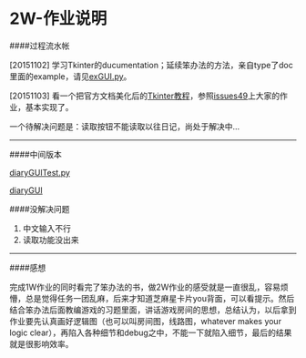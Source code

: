 # 2W-作业说明

####过程流水帐

[20151102] 学习Tkinter的ducumentation；延续笨办法的方法，亲自type了doc里面的example，请见[exGUI.py](exGUI.py)。

[20151103] 看一个把官方文档美化后的[Tkinter教程](http://effbot.org/tkinterbook/)，参照[issues49](https://github.com/OpenMindClub/OMOOC2py/issues/49)上大家的作业，基本实现了。

一个待解决问题是：读取按钮不能读取以往日记，尚处于解决中...

---
####中间版本

[diaryGUITest.py](/2wex0/diaryGUITest.py)

[diaryGUI](/2wex0/diaryGUI.py)

####没解决问题

1. 中文输入不行
2. 读取功能没出来

---
####感想

完成1W作业的同时看完了笨办法的书，做2W作业的感受就是一直很乱，容易烦懵，总是觉得任务一团乱麻，后来才知道芝麻星卡片you背面，可以看提示。然后结合笨办法后面教编游戏的习题里面，讲话游戏房间的思想，总结认为，以后拿到作业要先认真画好逻辑图（也可以叫房间图，线路图，whatever makes your logic clear），再陷入各种细节和debug之中，不能一下就陷入细节，最后的结果就是很影响效率。



